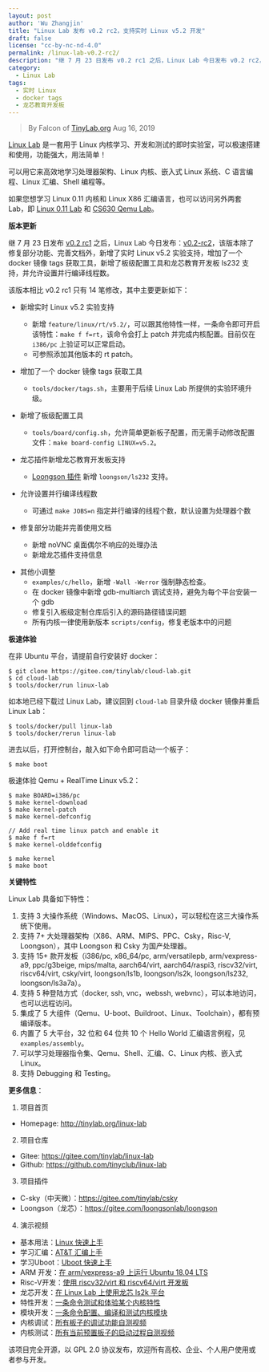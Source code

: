 ```yaml
---
layout: post
author: 'Wu Zhangjin'
title: "Linux Lab 发布 v0.2 rc2，支持实时 Linux v5.2 开发"
draft: false
license: "cc-by-nc-nd-4.0"
permalink: /linux-lab-v0.2-rc2/
description: "继 7 月 23 日发布 v0.2 rc1 之后，Linux Lab 今日发布 v0.2 rc2，新增了实时 Linux v5.2 实验支持，新增了龙芯教育开发板 ls232 支持，增加了一个 docker 镜像 tags 获取工具，新增了板级配置工具，并允许设置并行编译线程数。"
category:
  - Linux Lab
tags:
  - 实时 Linux
  - docker tags
  - 龙芯教育开发板
---
```


> By Falcon of [TinyLab.org][1]
> Aug 16, 2019

[Linux Lab](/linux-lab) 是一套用于 Linux 内核学习、开发和测试的即时实验室，可以极速搭建和使用，功能强大，用法简单！

可以用它来高效地学习处理器架构、Linux 内核、嵌入式 Linux 系统、C 语言编程、Linux 汇编、Shell 编程等。

如果您想学习 Linux 0.11 内核和 Linux X86 汇编语言，也可以访问另外两套 Lab，即 [Linux 0.11 Lab](/linux-0.11-lab) 和 [CS630 Qemu Lab](/cs630-qemu-lab)。

**版本更新**

继 7 月 23 日发布 [v0.2 rc1](https://gitee.com/tinylab/linux-lab/tree/v0.2-rc1/) 之后，Linux Lab 今日发布：[v0.2-rc2](https://gitee.com/tinylab/linux-lab/tree/v0.2-rc2/)，该版本除了修复部分功能、完善文档外，新增了实时 Linux v5.2 实验支持，增加了一个 docker 镜像 tags 获取工具，新增了板级配置工具和龙芯教育开发板 ls232 支持，并允许设置并行编译线程数。

该版本相比 v0.2 rc1 只有 14 笔修改，其中主要更新如下：

  - 新增实时 Linux v5.2 实验支持
    * 新增 `feature/linux/rt/v5.2/`，可以跟其他特性一样，一条命令即可开启该特性：`make f f=rt`，该命令会打上 patch 并完成内核配置。目前仅在 `i386/pc` 上验证可以正常启动。
    * 可参照添加其他版本的 rt patch。

  - 增加了一个 docker 镜像 tags 获取工具
    * `tools/docker/tags.sh`，主要用于后续 Linux Lab 所提供的实验环境升级。

  - 新增了板级配置工具
    * `tools/board/config.sh`，允许简单更新板子配置，而无需手动修改配置文件：`make board-config LINUX=v5.2`。

  - 龙芯插件新增龙芯教育开发板支持
    * [Loongson 插件](https://gitee.com/loongsonlab/loongson) 新增 `loongson/ls232` 支持。

  - 允许设置并行编译线程数
    * 可通过 `make JOBS=n` 指定并行编译的线程个数，默认设置为处理器个数

  - 修复部分功能并完善使用文档
    * 新增 noVNC 桌面偶尔不响应的处理办法
    * 新增龙芯插件支持信息

  * 其他小调整
    * `examples/c/hello`，新增 `-Wall -Werror` 强制静态检查。
    * 在 docker 镜像中新增 gdb-multiarch 调试支持，避免为每个平台安装一个 gdb
    * 修复引入板级定制仓库后引入的源码路径错误问题
    * 所有内核一律使用新版本 `scripts/config`，修复老版本中的问题

**极速体验**

在非 Ubuntu 平台，请提前自行安装好 docker：

    $ git clone https://gitee.com/tinylab/cloud-lab.git
    $ cd cloud-lab
    $ tools/docker/run linux-lab

如本地已经下载过 Linux Lab，建议回到 `cloud-lab` 目录升级 docker 镜像并重启 Linux Lab：

    $ tools/docker/pull linux-lab
    $ tools/docker/rerun linux-lab

进去以后，打开控制台，敲入如下命令即可启动一个板子：

    $ make boot

极速体验 Qemu + RealTime Linux v5.2：

    $ make BOARD=i386/pc
    $ make kernel-download
    $ make kernel-patch
    $ make kernel-defconfig

    // Add real time linux patch and enable it
    $ make f f=rt
    $ make kernel-olddefconfig

    $ make kernel
    $ make boot

**关键特性**

Linux Lab 具备如下特性：

1. 支持 3 大操作系统（Windows、MacOS、Linux），可以轻松在这三大操作系统下使用。
2. 支持 7+ 大处理器架构（X86、ARM、MIPS、PPC、Csky，Risc-V, Loongson），其中 Loongson 和 Csky 为国产处理器。
3. 支持 15+ 款开发板（i386/pc, x86_64/pc, arm/versatilepb, arm/vexpress-a9, ppc/g3beige, mips/malta, aarch64/virt, aarch64/raspi3, riscv32/virt, riscv64/virt, csky/virt, loongson/ls1b, loongson/ls2k, loongson/ls232, loongson/ls3a7a）。
4. 支持 5 种登陆方式（docker, ssh, vnc，webssh, webvnc），可以本地访问，也可以远程访问。
5. 集成了 5 大组件（Qemu、U-boot、Buildroot、Linux、Toolchain），都有预编译版本。
6. 内置了 5 大平台，32 位和 64 位共 10 个 Hello World 汇编语言例程，见 `examples/assembly`。
7. 可以学习处理器指令集、Qemu、Shell、汇编、C、Linux 内核、嵌入式 Linux。
8. 支持 Debugging 和 Testing。

**更多信息**：

1. 项目首页
  - Homepage: <http://tinylab.org/linux-lab>

2. 项目仓库
  - Gitee: <https://gitee.com/tinylab/linux-lab>
  - Github:  <https://github.com/tinyclub/linux-lab>

3. 项目插件
  - C-sky（中天微）：<https://gitee.com/tinylab/csky>
  - Loongson（龙芯）：<https://gitee.com/loongsonlab/loongson>

4. 演示视频
  - 基本用法：[Linux 快速上手](http://showterm.io/6fb264246580281d372c6)
  - 学习汇编：[AT&T 汇编上手](http://showterm.io/0f0c2a6e754702a429269)
  - 学习Uboot：[Uboot 快速上手](http://showterm.io/11f5ae44b211b56a5d267)
  - ARM 开发：[在 arm/vexpress-a9 上运行 Ubuntu 18.04 LTS](http://showterm.io/c351abb6b1967859b7061)
  - Risc-V开发：[使用 riscv32/virt 和 riscv64/virt 开发板](http://showterm.io/37ce75e5f067be2cc017f)
  - 龙芯开发：[在 Linux Lab 上使用龙芯 ls2k 平台](http://showterm.io/1eca85a09775fd212d827)
  - 特性开发：[一条命令测试和体验某个内核特性](http://showterm.io/7edd2e51e291eeca59018)
  - 模块开发：[一条命令配置、编译和测试内核模块](http://showterm.io/26b78172aa926a316668d)
  - 内核调试：[所有板子的调试功能自测视频](http://showterm.io/0255c6a8b7d16dc116cbe)
  - 内核测试：[所有当前预置板子的启动过程自测视频](http://showterm.io/8cd2babf19e0e4f90897e)


该项目完全开源，以 GPL 2.0 协议发布，欢迎所有高校、企业、个人用户使用或者参与开发。

[1]: http://tinylab.org/
